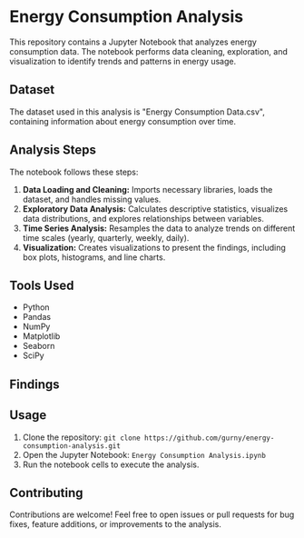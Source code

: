 # Energy Consumption Analysis

This repository contains a Jupyter Notebook that analyzes energy consumption data. The notebook performs data cleaning, exploration, and visualization to identify trends and patterns in energy usage.

## Dataset

The dataset used in this analysis is "Energy Consumption Data.csv", containing information about energy consumption over time.

## Analysis Steps

The notebook follows these steps:

1. **Data Loading and Cleaning:** Imports necessary libraries, loads the dataset, and handles missing values.
2. **Exploratory Data Analysis:** Calculates descriptive statistics, visualizes data distributions, and explores relationships between variables.
3. **Time Series Analysis:** Resamples the data to analyze trends on different time scales (yearly, quarterly, weekly, daily).
4. **Visualization:** Creates visualizations to present the findings, including box plots, histograms, and line charts.

## Tools Used

* Python
* Pandas
* NumPy
* Matplotlib
* Seaborn
* SciPy

## Findings


## Usage

1. Clone the repository: `git clone https://github.com/gurny/energy-consumption-analysis.git`
2. Open the Jupyter Notebook: `Energy Consumption Analysis.ipynb`
3. Run the notebook cells to execute the analysis.

## Contributing

Contributions are welcome! Feel free to open issues or pull requests for bug fixes, feature additions, or improvements to the analysis.

